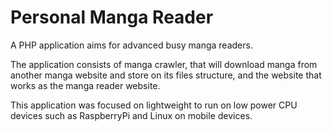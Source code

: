 # Personal Manga Reader
A PHP application aims for advanced busy manga readers.

The application consists of manga crawler, that will download manga from another manga website and store on its files structure, and the website that works as the manga reader website.

This application was focused on lightweight to run on low power CPU devices such as RaspberryPi and Linux on mobile devices.